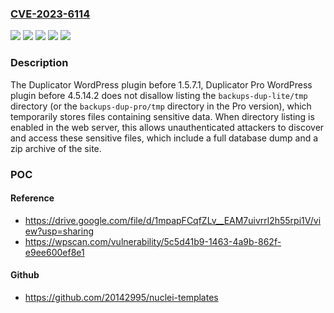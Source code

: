 ### [CVE-2023-6114](https://cve.mitre.org/cgi-bin/cvename.cgi?name=CVE-2023-6114)
![](https://img.shields.io/static/v1?label=Product&message=Duplicator%20Pro&color=blue)
![](https://img.shields.io/static/v1?label=Product&message=Duplicator&color=blue)
![](https://img.shields.io/static/v1?label=Version&message=0%3C%201.5.7.1%20&color=brighgreen)
![](https://img.shields.io/static/v1?label=Version&message=0%3C%204.5.14.2%20&color=brighgreen)
![](https://img.shields.io/static/v1?label=Vulnerability&message=CWE-200%20Information%20Exposure&color=brighgreen)

### Description

The Duplicator WordPress plugin before 1.5.7.1, Duplicator Pro WordPress plugin before 4.5.14.2 does not disallow listing the `backups-dup-lite/tmp` directory (or the `backups-dup-pro/tmp` directory in the Pro version), which temporarily stores files containing sensitive data. When directory listing is enabled in the web server, this allows unauthenticated attackers to discover and access these sensitive files, which include a full database dump and a zip archive of the site.

### POC

#### Reference
- https://drive.google.com/file/d/1mpapFCqfZLv__EAM7uivrrl2h55rpi1V/view?usp=sharing
- https://wpscan.com/vulnerability/5c5d41b9-1463-4a9b-862f-e9ee600ef8e1

#### Github
- https://github.com/20142995/nuclei-templates

